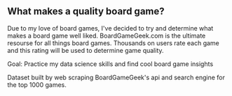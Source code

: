 ## What makes a quality board game? 

Due to my love of board games, I've decided to try and determine what makes a board game well liked. BoardGameGeek.com is the ultimate resourse for all things board games. Thousands on users rate each game and this rating will be used to determine game quality. 

Goal: Practice my data science skills and find cool board game insights

Dataset built by web scraping BoardGameGeek's api and search engine for the top 1000 games. 